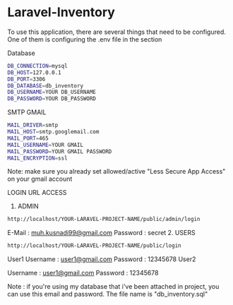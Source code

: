 # Laravel-Inventory

To use this application, there are several things that need to be configured.
One of them is configuring the .env file in the section

Database
```sh
DB_CONNECTION=mysql
DB_HOST=127.0.0.1
DB_PORT=3306
DB_DATABASE=db_inventory
DB_USERNAME=YOUR DB_USERNAME
DB_PASSWORD=YOUR DB_PASSWORD
```

SMTP GMAIL
```sh
MAIL_DRIVER=smtp
MAIL_HOST=smtp.googlemail.com
MAIL_PORT=465
MAIL_USERNAME=YOUR GMAIL
MAIL_PASSWORD=YOUR GMAIL PASSWORD
MAIL_ENCRYPTION=ssl
```
Note: make sure you already set allowed/active "Less Secure App Access" on your gmail account

LOGIN URL ACCESS
1. ADMIN
```sh
http://localhost/YOUR-LARAVEL-PROJECT-NAME/public/admin/login
```
E-Mail : muh.kusnadi99@gmail.com 
Password : secret
2. USERS
```sh
http://localhost/YOUR-LARAVEL-PROJECT-NAME/public/login
```

User1
Username : 	user1@gmail.com
Password : 12345678
User2

Username : 	user1@gmail.com
Password : 12345678

Note : if you're using my database that i've been attached in project, you can use this email and password. The file name is "db_inventory.sql"
